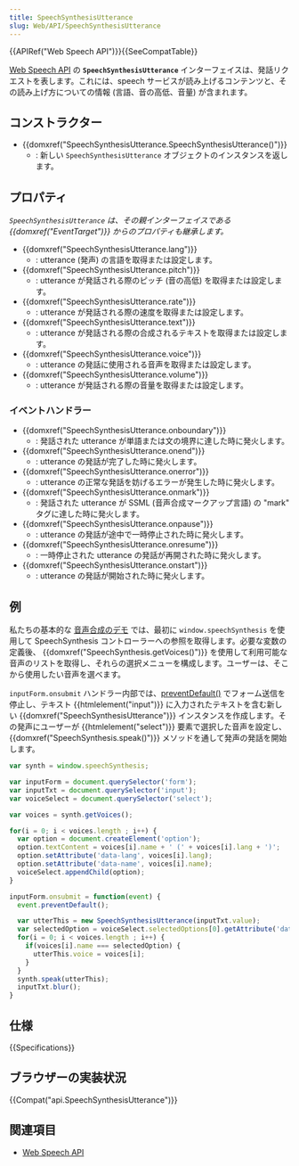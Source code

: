 ```yaml
---
title: SpeechSynthesisUtterance
slug: Web/API/SpeechSynthesisUtterance
---
```


{{APIRef("Web Speech API")}}{{SeeCompatTable}}

[Web Speech API](/ja/docs/Web/API/Web_Speech_API) の **`SpeechSynthesisUtterance`** インターフェイスは、発話リクエストを表します。これには、speech サービスが読み上げるコンテンツと、その読み上げ方についての情報 (言語、音の高低、音量) が含まれます。

## コンストラクター

- {{domxref("SpeechSynthesisUtterance.SpeechSynthesisUtterance()")}}
  - : 新しい `SpeechSynthesisUtterance` オブジェクトのインスタンスを返します。

## プロパティ

_`SpeechSynthesisUtterance` は、その親インターフェイスである {{domxref("EventTarget")}} からのプロパティも継承します。_

- {{domxref("SpeechSynthesisUtterance.lang")}}
  - : utterance (発声) の言語を取得または設定します。
- {{domxref("SpeechSynthesisUtterance.pitch")}}
  - : utterance が発話される際のピッチ (音の高低) を取得または設定します。
- {{domxref("SpeechSynthesisUtterance.rate")}}
  - : utterance が発話される際の速度を取得または設定します。
- {{domxref("SpeechSynthesisUtterance.text")}}
  - : utterance が発話される際の合成されるテキストを取得または設定します。
- {{domxref("SpeechSynthesisUtterance.voice")}}
  - : utterance の発話に使用される音声を取得または設定します。
- {{domxref("SpeechSynthesisUtterance.volume")}}
  - : utterance が発話される際の音量を取得または設定します。

### イベントハンドラー

- {{domxref("SpeechSynthesisUtterance.onboundary")}}
  - : 発話された utterance が単語または文の境界に達した時に発火します。
- {{domxref("SpeechSynthesisUtterance.onend")}}
  - : utterance の発話が完了した時に発火します。
- {{domxref("SpeechSynthesisUtterance.onerror")}}
  - : utterance の正常な発話を妨げるエラーが発生した時に発火します。
- {{domxref("SpeechSynthesisUtterance.onmark")}}
  - : 発話された utterance が SSML (音声合成マークアップ言語) の "mark" タグに達した時に発火します。
- {{domxref("SpeechSynthesisUtterance.onpause")}}
  - : utterance の発話が途中で一時停止された時に発火します。
- {{domxref("SpeechSynthesisUtterance.onresume")}}
  - : 一時停止された utterance の発話が再開された時に発火します。
- {{domxref("SpeechSynthesisUtterance.onstart")}}
  - : utterance の発話が開始された時に発火します。

## 例

私たちの基本的な [音声合成のデモ](https://github.com/mdn/dom-examples/tree/main/web-speech-api/speak-easy-synthesis) では、最初に `window.speechSynthesis` を使用して SpeechSynthesis コントローラーへの参照を取得します。必要な変数の定義後、 {{domxref("SpeechSynthesis.getVoices()")}} を使用して利用可能な音声のリストを取得し、それらの選択メニューを構成します。ユーザーは、そこから使用したい音声を選べます。

`inputForm.onsubmit` ハンドラー内部では、[preventDefault()](/ja/docs/Web/API/Event/preventDefault) でフォーム送信を停止し、テキスト {{htmlelement("input")}} に入力されたテキストを含む新しい {{domxref("SpeechSynthesisUtterance")}} インスタンスを作成します。その発声にユーザーが {{htmlelement("select")}} 要素で選択した音声を設定し、{{domxref("SpeechSynthesis.speak()")}} メソッドを通して発声の発話を開始します。

```js
var synth = window.speechSynthesis;

var inputForm = document.querySelector('form');
var inputTxt = document.querySelector('input');
var voiceSelect = document.querySelector('select');

var voices = synth.getVoices();

for(i = 0; i < voices.length ; i++) {
  var option = document.createElement('option');
  option.textContent = voices[i].name + ' (' + voices[i].lang + ')';
  option.setAttribute('data-lang', voices[i].lang);
  option.setAttribute('data-name', voices[i].name);
  voiceSelect.appendChild(option);
}

inputForm.onsubmit = function(event) {
  event.preventDefault();

  var utterThis = new SpeechSynthesisUtterance(inputTxt.value);
  var selectedOption = voiceSelect.selectedOptions[0].getAttribute('data-name');
  for(i = 0; i < voices.length ; i++) {
    if(voices[i].name === selectedOption) {
      utterThis.voice = voices[i];
    }
  }
  synth.speak(utterThis);
  inputTxt.blur();
}
```

## 仕様

{{Specifications}}

## ブラウザーの実装状況

{{Compat("api.SpeechSynthesisUtterance")}}

## 関連項目

- [Web Speech API](/ja/docs/Web/API/Web_Speech_API)
